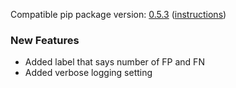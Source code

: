 <!--- https://github.com/mgroth0/deephy/releases -->

[//]: # (VERSION:1.19.0)


Compatible pip package
version: [0.5.3](https://pypi.org/project/deephy/0.5.3/) ([instructions](https://colab.research.google.com/drive/1HAaVOopHDNVKryP14wW4K_rcqeeqYrLK#scrollTo=VtUgz8xGYKHj))

[//]: # (### PIP Python Package Updated to 0.5.3)

### New Features
- Added label that says number of FP and FN
- Added verbose logging setting

[//]: # (### Performance Improvements)

[//]: # (### Cosmetic Changes)

[//]: # (### Bug Fixes)

[//]: # (### Notes)

[//]: # (### Todo)

